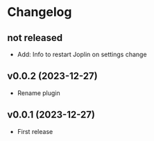 # Changelog

## not released

- Add: Info to restart Joplin on settings change

## v0.0.2 (2023-12-27)

- Rename plugin

## v0.0.1 (2023-12-27)

- First release
